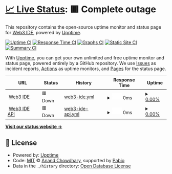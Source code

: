 # [📈 Live Status](https://Web3IDE.github.io/upptime): <!--live status--> **🟥 Complete outage**

This repository contains the open-source uptime monitor and status page for [Web3 IDE](https://Web3IDE.github.io/upptime), powered by [Upptime](https://github.com/upptime/upptime).

[![Uptime CI](https://github.com/Web3IDE/upptime/workflows/Uptime%20CI/badge.svg)](https://github.com/Web3IDE/upptime/actions?query=workflow%3A%22Uptime+CI%22)
[![Response Time CI](https://github.com/Web3IDE/upptime/workflows/Response%20Time%20CI/badge.svg)](https://github.com/Web3IDE/upptime/actions?query=workflow%3A%22Response+Time+CI%22)
[![Graphs CI](https://github.com/Web3IDE/upptime/workflows/Graphs%20CI/badge.svg)](https://github.com/Web3IDE/upptime/actions?query=workflow%3A%22Graphs+CI%22)
[![Static Site CI](https://github.com/Web3IDE/upptime/workflows/Static%20Site%20CI/badge.svg)](https://github.com/Web3IDE/upptime/actions?query=workflow%3A%22Static+Site+CI%22)
[![Summary CI](https://github.com/Web3IDE/upptime/workflows/Summary%20CI/badge.svg)](https://github.com/Web3IDE/upptime/actions?query=workflow%3A%22Summary+CI%22)

With [Upptime](https://upptime.js.org), you can get your own unlimited and free uptime monitor and status page, powered entirely by a GitHub repository. We use [Issues](https://github.com/Web3IDE/upptime/issues) as incident reports, [Actions](https://github.com/Web3IDE/upptime/actions) as uptime monitors, and [Pages](https://Web3IDE.github.io/upptime) for the status page.

<!--start: status pages-->
<!-- This summary is generated by Upptime (https://github.com/upptime/upptime) -->
<!-- Do not edit this manually, your changes will be overwritten -->
<!-- prettier-ignore -->
| URL | Status | History | Response Time | Uptime |
| --- | ------ | ------- | ------------- | ------ |
| <img alt="" src="https://icons.duckduckgo.com/ip3/lisk.web3edu.me.ico" height="13"> [Web3 IDE](https://lisk.web3edu.me/) | 🟥 Down | [web3-ide.yml](https://github.com/Web3IDE/upptime/commits/HEAD/history/web3-ide.yml) | <details><summary><img alt="Response time graph" src="./graphs/web3-ide/response-time-week.png" height="20"> 0ms</summary><br><a href="https://Web3IDE.github.io/upptime/history/web3-ide"><img alt="Response time 528" src="https://img.shields.io/endpoint?url=https%3A%2F%2Fraw.githubusercontent.com%2FWeb3IDE%2Fupptime%2FHEAD%2Fapi%2Fweb3-ide%2Fresponse-time.json"></a><br><a href="https://Web3IDE.github.io/upptime/history/web3-ide"><img alt="24-hour response time 0" src="https://img.shields.io/endpoint?url=https%3A%2F%2Fraw.githubusercontent.com%2FWeb3IDE%2Fupptime%2FHEAD%2Fapi%2Fweb3-ide%2Fresponse-time-day.json"></a><br><a href="https://Web3IDE.github.io/upptime/history/web3-ide"><img alt="7-day response time 0" src="https://img.shields.io/endpoint?url=https%3A%2F%2Fraw.githubusercontent.com%2FWeb3IDE%2Fupptime%2FHEAD%2Fapi%2Fweb3-ide%2Fresponse-time-week.json"></a><br><a href="https://Web3IDE.github.io/upptime/history/web3-ide"><img alt="30-day response time 0" src="https://img.shields.io/endpoint?url=https%3A%2F%2Fraw.githubusercontent.com%2FWeb3IDE%2Fupptime%2FHEAD%2Fapi%2Fweb3-ide%2Fresponse-time-month.json"></a><br><a href="https://Web3IDE.github.io/upptime/history/web3-ide"><img alt="1-year response time 528" src="https://img.shields.io/endpoint?url=https%3A%2F%2Fraw.githubusercontent.com%2FWeb3IDE%2Fupptime%2FHEAD%2Fapi%2Fweb3-ide%2Fresponse-time-year.json"></a></details> | <details><summary><a href="https://Web3IDE.github.io/upptime/history/web3-ide">0.00%</a></summary><a href="https://Web3IDE.github.io/upptime/history/web3-ide"><img alt="All-time uptime 64.48%" src="https://img.shields.io/endpoint?url=https%3A%2F%2Fraw.githubusercontent.com%2FWeb3IDE%2Fupptime%2FHEAD%2Fapi%2Fweb3-ide%2Fuptime.json"></a><br><a href="https://Web3IDE.github.io/upptime/history/web3-ide"><img alt="24-hour uptime 0.00%" src="https://img.shields.io/endpoint?url=https%3A%2F%2Fraw.githubusercontent.com%2FWeb3IDE%2Fupptime%2FHEAD%2Fapi%2Fweb3-ide%2Fuptime-day.json"></a><br><a href="https://Web3IDE.github.io/upptime/history/web3-ide"><img alt="7-day uptime 0.00%" src="https://img.shields.io/endpoint?url=https%3A%2F%2Fraw.githubusercontent.com%2FWeb3IDE%2Fupptime%2FHEAD%2Fapi%2Fweb3-ide%2Fuptime-week.json"></a><br><a href="https://Web3IDE.github.io/upptime/history/web3-ide"><img alt="30-day uptime 1.38%" src="https://img.shields.io/endpoint?url=https%3A%2F%2Fraw.githubusercontent.com%2FWeb3IDE%2Fupptime%2FHEAD%2Fapi%2Fweb3-ide%2Fuptime-month.json"></a><br><a href="https://Web3IDE.github.io/upptime/history/web3-ide"><img alt="1-year uptime 64.48%" src="https://img.shields.io/endpoint?url=https%3A%2F%2Fraw.githubusercontent.com%2FWeb3IDE%2Fupptime%2FHEAD%2Fapi%2Fweb3-ide%2Fuptime-year.json"></a></details>
| <img alt="" src="https://icons.duckduckgo.com/ip3/lisk.web3edu.me.ico" height="13"> [Web3 IDE API](https://lisk.web3edu.me/api/users/hello/) | 🟥 Down | [web3-ide-api.yml](https://github.com/Web3IDE/upptime/commits/HEAD/history/web3-ide-api.yml) | <details><summary><img alt="Response time graph" src="./graphs/web3-ide-api/response-time-week.png" height="20"> 0ms</summary><br><a href="https://Web3IDE.github.io/upptime/history/web3-ide-api"><img alt="Response time 147" src="https://img.shields.io/endpoint?url=https%3A%2F%2Fraw.githubusercontent.com%2FWeb3IDE%2Fupptime%2FHEAD%2Fapi%2Fweb3-ide-api%2Fresponse-time.json"></a><br><a href="https://Web3IDE.github.io/upptime/history/web3-ide-api"><img alt="24-hour response time 0" src="https://img.shields.io/endpoint?url=https%3A%2F%2Fraw.githubusercontent.com%2FWeb3IDE%2Fupptime%2FHEAD%2Fapi%2Fweb3-ide-api%2Fresponse-time-day.json"></a><br><a href="https://Web3IDE.github.io/upptime/history/web3-ide-api"><img alt="7-day response time 0" src="https://img.shields.io/endpoint?url=https%3A%2F%2Fraw.githubusercontent.com%2FWeb3IDE%2Fupptime%2FHEAD%2Fapi%2Fweb3-ide-api%2Fresponse-time-week.json"></a><br><a href="https://Web3IDE.github.io/upptime/history/web3-ide-api"><img alt="30-day response time 0" src="https://img.shields.io/endpoint?url=https%3A%2F%2Fraw.githubusercontent.com%2FWeb3IDE%2Fupptime%2FHEAD%2Fapi%2Fweb3-ide-api%2Fresponse-time-month.json"></a><br><a href="https://Web3IDE.github.io/upptime/history/web3-ide-api"><img alt="1-year response time 147" src="https://img.shields.io/endpoint?url=https%3A%2F%2Fraw.githubusercontent.com%2FWeb3IDE%2Fupptime%2FHEAD%2Fapi%2Fweb3-ide-api%2Fresponse-time-year.json"></a></details> | <details><summary><a href="https://Web3IDE.github.io/upptime/history/web3-ide-api">0.00%</a></summary><a href="https://Web3IDE.github.io/upptime/history/web3-ide-api"><img alt="All-time uptime 64.48%" src="https://img.shields.io/endpoint?url=https%3A%2F%2Fraw.githubusercontent.com%2FWeb3IDE%2Fupptime%2FHEAD%2Fapi%2Fweb3-ide-api%2Fuptime.json"></a><br><a href="https://Web3IDE.github.io/upptime/history/web3-ide-api"><img alt="24-hour uptime 0.00%" src="https://img.shields.io/endpoint?url=https%3A%2F%2Fraw.githubusercontent.com%2FWeb3IDE%2Fupptime%2FHEAD%2Fapi%2Fweb3-ide-api%2Fuptime-day.json"></a><br><a href="https://Web3IDE.github.io/upptime/history/web3-ide-api"><img alt="7-day uptime 0.00%" src="https://img.shields.io/endpoint?url=https%3A%2F%2Fraw.githubusercontent.com%2FWeb3IDE%2Fupptime%2FHEAD%2Fapi%2Fweb3-ide-api%2Fuptime-week.json"></a><br><a href="https://Web3IDE.github.io/upptime/history/web3-ide-api"><img alt="30-day uptime 1.38%" src="https://img.shields.io/endpoint?url=https%3A%2F%2Fraw.githubusercontent.com%2FWeb3IDE%2Fupptime%2FHEAD%2Fapi%2Fweb3-ide-api%2Fuptime-month.json"></a><br><a href="https://Web3IDE.github.io/upptime/history/web3-ide-api"><img alt="1-year uptime 64.48%" src="https://img.shields.io/endpoint?url=https%3A%2F%2Fraw.githubusercontent.com%2FWeb3IDE%2Fupptime%2FHEAD%2Fapi%2Fweb3-ide-api%2Fuptime-year.json"></a></details>

<!--end: status pages-->

[**Visit our status website →**](https://Web3IDE.github.io/upptime)

## 📄 License

- Powered by: [Upptime](https://github.com/upptime/upptime)
- Code: [MIT](./LICENSE) © [Anand Chowdhary](https://anandchowdhary.com), supported by [Pabio](https://pabio.com)
- Data in the `./history` directory: [Open Database License](https://opendatacommons.org/licenses/odbl/1-0/)
